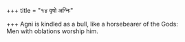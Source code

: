 +++
title = "१४ वृषो अग्निः"

+++
Agni is kindled as a bull, like a horsebearer of the Gods:  
     Men with oblations worship him.